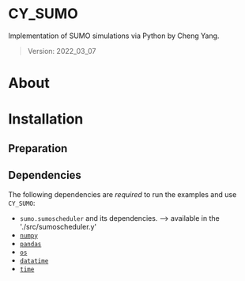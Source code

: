 # CY_SUMO
 Implementation of SUMO simulations via Python by Cheng Yang. 
 
 > Version: 2022_03_07

# About 

# Installation
## Preparation
## Dependencies
The following dependencies are *required* to run the examples and use `CY_SUMO`:
- `sumo.sumoscheduler` and its dependencies.  --> available in the './src/sumoscheduler.y'
- [`numpy`](https://numpy.org/doc/stable/user/index.html)
- [`pandas`](https://pandas.pydata.org/)
- [`os`](https://docs.python.org/3/library/os.html)
- [`datatime`](https://docs.python.org/3/library/datetime.html) 
- [`time`](https://docs.python.org/3/library/time.html) 
